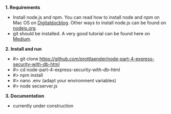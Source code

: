 **1. Requirements**
- Install node.js and npm.
You can read how to install node and npm on Mac OS on [Digitaldocblog](https://digitaldocblog.com/singleblog?article=1). Other ways to install node.js can be found on [nodejs.org](https://nodejs.org/en/download/).
- git should be installed. A very good tutorial can be found here on [Medium](https://medium.com/@george.seif94/a-full-tutorial-on-how-to-use-github-88466bac7d42).

**2. Install and run**
- #> git clone https://github.com/prottlaender/node-part-4-express-security-with-db-html
- #> cd node-part-4-express-security-with-db-html
- #> npm install
- #> nano .env (adapt your environment variables)
- #> node secserver.js

**3. Documentation**
- currently under construction
